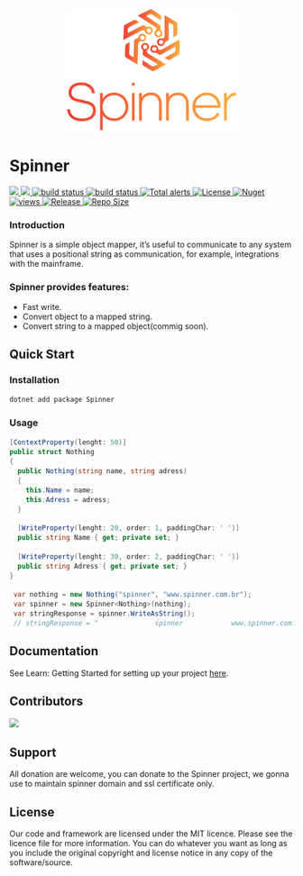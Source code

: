 <div align="center">
  <img src="/Assets/svgexport-6.png?raw=true">
</div>

# Spinner
         
 <a href="https://github.com/SpinnerAlloc/Spinner/graphs/contributors" alt="Contributors">
    <img src="https://img.shields.io/github/contributors/SpinnerAlloc/Spinner" />
</a>
<a href="https://github.com/SpinnerAlloc/Spinner/commits/main" alt="Total Commits">
    <img src="https://img.shields.io/github/commit-activity/m/SpinnerAlloc/Spinner/main" />
</a>  
<a href="https://github.com/SpinnerAlloc/Spinner/actions/workflows/ci.yml">
    <img src="https://github.com/SpinnerAlloc/Spinner/actions/workflows/ci.yml/badge.svg" alt="build status">
</a>
<a href="https://github.com/SpinnerAlloc/Spinner/actions/workflows/ci.yml">
    <img src="https://github.com/SpinnerAlloc/Spinner/actions/workflows/ci-documentation.yml/badge.svg" alt="build status">
</a>
<a href="https://lgtm.com/projects/g/SpinnerAlloc/Spinner/alerts/">
    <img src="https://img.shields.io/lgtm/alerts/g/badges/shields" alt="Total alerts"/>
</a>  
<a href="https://github.com/SpinnerAlloc/Spinner/blob/main/LICENSE">
    <img src="https://img.shields.io/github/license/SpinnerAlloc/Spinner" alt="License"/>
</a>
<a href="https://www.nuget.org/packages/Spinner">
    <img src="https://img.shields.io/nuget/dt/Spinner" alt="Nuget"/>
</a>  
<a href="#">
  <img alt="views" title="Views" src="https://visitor-badge-reloaded.herokuapp.com/badge?page_id=https://github.com/SpinnerAlloc/Spinner&logo=github"/>
</a>
<a href="#">
  <img alt="Release" title="Release" src="https://img.shields.io/nuget/v/spinner"/>
</a>
<a href="#">
  <img alt="Repo Size" title="Repo Size" src="https://img.shields.io/github/repo-size/spinneralloc/spinner"/>
</a>

<br />

### Introduction 
Spinner is a simple object mapper, it’s useful to communicate to any system that uses a positional string as communication, for example,  integrations with the mainframe.

### Spinner provides features:
* Fast write.
* Convert object to a mapped string.
* Convert string to a mapped object(commig soon).

## Quick Start

### Installation

```csharp
dotnet add package Spinner
```

### Usage

```csharp
[ContextProperty(lenght: 50)]
public struct Nothing
{
  public Nothing(string name, string adress)
  {
    this.Name = name;
    this.Adress = adress;
  }
  
  [WriteProperty(lenght: 20, order: 1, paddingChar: ' ')]
  public string Name { get; private set; }
  
  [WriteProperty(lenght: 30, order: 2, paddingChar: ' ')]
  public string Adress { get; private set; }
}
    
 var nothing = new Nothing("spinner", "www.spinner.com.br");
 var spinner = new Spinner<Nothing>(nothing);
 var stringResponse = spinner.WriteAsString();   
 // stringResponse = "              spinner            www.spinner.com.br"
```

## Documentation
See Learn: Getting Started for setting up your project [here](https://spinneralloc.github.io/Spinner/).

## Contributors
<a href="https://github.com/Daniel-iel"><img src="https://github.com/Daniel-iel.png?size=40" width="40" class="border-radius: 100%" /></a>

## Support
All donation are welcome, you can donate to the Spinner project, we gonna use to maintain spinner domain and ssl certificate only.

## License
Our code and framework are licensed under the MIT licence. Please see the licence file for more information. You can do whatever you want as long as you include the original copyright and license notice in any copy of the software/source.

